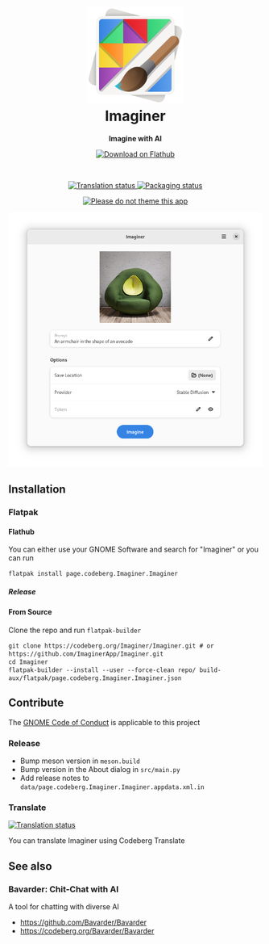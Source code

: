 
<h1 align="center">
  <img src="data/icons/hicolor/scalable/apps/page.codeberg.Imaginer.Imaginer.svg" alt="Imaginer" width="192" height="192"/>
  <br>
  Imaginer
</h1>

<p align="center">
  <strong>Imagine with AI</strong>
</p>

<p align="center">
  <a href="https://flathub.org/apps/details/page.codeberg.Imaginer.Imaginer">
    <img width="200" alt="Download on Flathub" src="https://dl.flathub.org/assets/badges/flathub-badge-i-en.svg"/>
  </a>
  <br>
</p>

<br>

<p align="center">
 <a href="https://translate.codeberg.org/engage/Imaginer/">
  <img src="https://translate.codeberg.org/widgets/Imaginer/-/svg-badge.svg" alt="Translation status" />
  </a>
  <a href="https://repology.org/project/Imaginer/versions">
    <img alt="Packaging status" src="https://repology.org/badge/tiny-repos/Imaginer.svg">
  </a>
</p>

<p align="center">
  <a href="https://stopthemingmy.app">
    <img alt="Please do not theme this app" src="https://stopthemingmy.app/badge.svg"/>
  </a>
</p>

<p align="center">
  <img src="./data/screenshots/avocado-armchair.png" alt="Preview"/>
</p>

## Installation

### Flatpak

#### Flathub

You can either use your GNOME Software and search for "Imaginer" or you can run

```
flatpak install page.codeberg.Imaginer.Imaginer
```

##### Release

#### From Source

Clone the repo and run `flatpak-builder`

```
git clone https://codeberg.org/Imaginer/Imaginer.git # or https://github.com/ImaginerApp/Imaginer.git
cd Imaginer
flatpak-builder --install --user --force-clean repo/ build-aux/flatpak/page.codeberg.Imaginer.Imaginer.json
```

## Contribute

The [GNOME Code of Conduct](https://wiki.gnome.org/Foundation/CodeOfConduct) is applicable to this project

### Release

- Bump meson version in `meson.build`
- Bump version in the About dialog in `src/main.py`
- Add release notes to `data/page.codeberg.Imaginer.Imaginer.appdata.xml.in`

### Translate

<a href="https://translate.codeberg.org/engage/Imaginer/">
<img src="https://translate.codeberg.org/widgets/Imaginer/-/multi-auto.svg" alt="Translation status" />
</a>

You can translate Imaginer using Codeberg Translate

## See also 

### Bavarder: Chit-Chat with AI

A tool for chatting with diverse AI

- https://github.com/Bavarder/Bavarder
- https://codeberg.org/Bavarder/Bavarder
